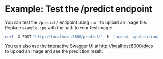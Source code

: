 # Example: Test the /predict endpoint

You can test the `/predict/` endpoint using `curl` to upload an image file. Replace `example.jpg` with the path to your test image:

```powershell
curl -X POST "http://localhost:8000/predict/" -H  "accept: application/json" -H  "Content-Type: multipart/form-data" -F "file=@example.jpg;type=image/jpeg"
```

You can also use the interactive Swagger UI at [http://localhost:8000/docs](http://localhost:8000/docs) to upload an image and see the prediction result.
